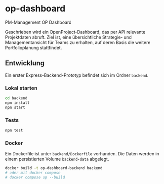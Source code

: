# op-dashboard

PM-Management OP Dashboard

Geschrieben wird ein OpenProject-Dashboard, das per API relevante Projektdaten abruft. Ziel ist, eine übersichtliche Strategie- und Managementansicht für Teams zu erhalten, auf deren Basis die weitere Portfolioplanung stattfindet.

## Entwicklung

Ein erster Express-Backend-Prototyp befindet sich im Ordner `backend`.

### Lokal starten

```bash
cd backend
npm install
npm start
```

### Tests

```bash
npm test
```

### Docker

Ein Dockerfile ist unter `backend/Dockerfile` vorhanden. Die Daten werden in einem persistierten Volume `backend-data` abgelegt.

```bash
docker build -t op-dashboard-backend backend
# oder mit docker compose
# docker compose up --build
```


